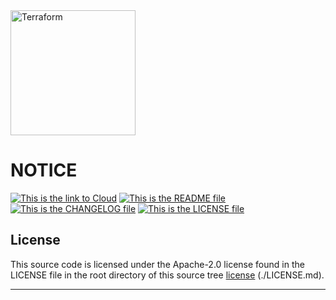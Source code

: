 <img alt="Terraform" src="https://www.datocms-assets.com/2885/1629941242-logo-terraform-main.svg" width="200px">

# NOTICE
[![This is the link to Cloud][azure-badge]][azure] [![This is the README file][readme-badge]][readme] [![This is the CHANGELOG file][changelog-badge]][changelog] [![This is the LICENSE file][license-badge]][license]

## License
This source code is licensed under the Apache-2.0 license found in the
LICENSE file in the root directory of this source tree [license] (./LICENSE.md).


---

[azure]: https://portal.azure.com
[azure-badge]: https://img.shields.io/badge/cloud-Microsoft%20Azure-blue
[readme]: ./README.md
[readme-badge]: https://img.shields.io/badge/readme-information-red
[usage]: ./USAGE.md
[usage-badge]: https://img.shields.io/badge/usage-examples-lightgrey
[changelog]: ./CHANGELOG.md
[changelog-badge]: https://img.shields.io/badge/changelog-release-green
[license]: ./LICENSE.md
[license-badge]: https://img.shields.io/badge/license-%40Rui%20Matos-orange
[notice]: ./NOTICE.md
[notice-badge]: https://img.shields.io/badge/notice-%40copyright-lightgrey

